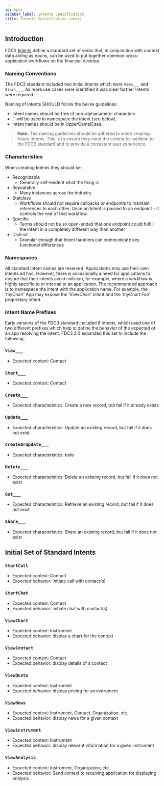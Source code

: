 ```yaml
---
id: spec
sidebar_label: Intents Specification
title: Intents Specification (next)
---
```


## Introduction

FDC3 [Intents](intents-intro) define a standard set of verbs that, in conjunction with context data acting as nouns, can be used to put together common cross-application workflows on the financial desktop.

### Naming Conventions

The FDC3 standard included two initial Intents which were `View___` and `Start___`.  As more use cases were identified it was clear further Intents were required.

Naming of Intents SHOULD follow the below guidelines:
* Intent names should be free of non-alphanumeric characters.
* ‘.’ will be used to namespace the intent (see below).
* Intent names should be in UpperCamelCase.

> **Note:** The naming guidelines should be adhered to when creating future Intents.  This is to ensure they meet the criteria for addition to the FDC3 standard and to provide a consistent user experience.

### Characteristics

When creating Intents they should be:
* Recognizable
    * Generally self-evident what the thing is
* Repeatable
    * Many instances across the industry
* Stateless
    * Workflows should not require callbacks or endpoints to maintain references to each other.  Once an Intent is passed to an endpoint - it controls the rest of that workflow.
* Specific
    * Terms should not be so open-ended that one endpoint could fulfill the Intent in a completely different way than another
* Distinct
    * Granular enough that Intent handlers can communicate key functional differences

### Namespaces ###
All standard intent names are reserved. Applications may use their own intents ad hoc.
However, there is occasionally a need for applications to ensure that their intents avoid collision, for example, where a workflow is highly specific to or internal to an application. The recommended approach is to namespace the intent with the application name. For example, the ‘myChart’ App may expose the ‘ViewChart’ intent and the ‘myChart.Foo’ proprietary intent.

### Intent Name Prefixes
Early versions of the FDC3 standard included 8 intents, which used one of two different prefixes which help to define the behavior of the expected of an app resolving the intent. FDC3 2.0 expanded this set to include the following:

### `View___`
  * Expected context: Contact

### `Start___`
  * Expected context: Contact

### `Create___`
  * Expected characteristics: Create a new record, but fail if it already exists

### `Update___`
  * Expected characteristics: Update an existing record, but fail if it does not exist

### `CreateOrUpdate___`
  * Expected characteristics: todo

### `Delete___`
  * Expected characteristics: Delete an existing record, but fail if it does not exist

### `Get___`
  * Expected characteristics: Retrieve an existing record, but fail if it does not exist

### `Share___`
  * Expected characteristics: Share an existing record, but fail if it does not exist





## Initial Set of Standard Intents ##

### `StartCall`
  * Expected context: Contact
  * Expected behavior: initiate call with contact(s)
### `StartChat`
  * Expected context: Contact
  * Expected behavior: initiate chat with contact(s)
### `ViewChart`
  * Expected context: Instrument
  * Expected behavior: display a chart for the context
### `ViewContact`
  * Expected context: Contact
  * Expected behavior: display details of a contact
### `ViewQuote`
  * Expected context: Instrument
  * Expected behavior: display pricing for an instrument
### `ViewNews`
  * Expected context: Instrument, Contact, Organization, etc.
  * Expected behavior: display news for a given context
### `ViewInstrument`
  * Expected context: Instrument
  * Expected behavior: display relevant information for a given instrument
### `ViewAnalysis`
  * Expected context: Instrument, Organization, etc.
  * Expected behavior: Send context to receiving application for displaying analysis
